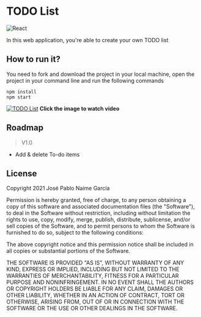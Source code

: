 # TODO List
![React](https://img.shields.io/badge/react-%2320232a.svg?style=for-the-badge&logo=react&logoColor=%2361DAFB)

In this web application, you're able to create your own TODO list

## How to run it?
You need to fork and download the project in your local machine, open the project in your command line and run the following commands
```
npm install
npm start
```

[![TODO List](http://i3.ytimg.com/vi/53tCvUR19eY/maxresdefault.jpg)](https://youtu.be/53tCvUR19eY "TODO List")
**Click the image to watch video**

## Roadmap
> V1.0
- Add & delete To-do items

## License
Copyright 2021 José Pablo Naime García

Permission is hereby granted, free of charge, to any person obtaining a copy of this software and associated documentation files (the "Software"), to deal in the Software without restriction, including without limitation the rights to use, copy, modify, merge, publish, distribute, sublicense, and/or sell copies of the Software, and to permit persons to whom the Software is furnished to do so, subject to the following conditions:

The above copyright notice and this permission notice shall be included in all copies or substantial portions of the Software.

THE SOFTWARE IS PROVIDED "AS IS", WITHOUT WARRANTY OF ANY KIND, EXPRESS OR IMPLIED, INCLUDING BUT NOT LIMITED TO THE WARRANTIES OF MERCHANTABILITY, FITNESS FOR A PARTICULAR PURPOSE AND NONINFRINGEMENT. IN NO EVENT SHALL THE AUTHORS OR COPYRIGHT HOLDERS BE LIABLE FOR ANY CLAIM, DAMAGES OR OTHER LIABILITY, WHETHER IN AN ACTION OF CONTRACT, TORT OR OTHERWISE, ARISING FROM, OUT OF OR IN CONNECTION WITH THE SOFTWARE OR THE USE OR OTHER DEALINGS IN THE SOFTWARE.
